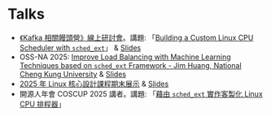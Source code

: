 # Talks
* [《Kafka 相關饅頭營》線上研討會]( https://www.facebook.com/share/p/1Hno2QwcTT/)。講題: 「[Building a Custom Linux CPU Scheduler with `sched_ext`](https://www.youtube.com/watch?v=wk-qzWtVzAg&t=12032s)」 & [Slides](https://www.slideshare.net/slideshow/building-a-custom-linux-cpu-scheduler-with-sched_ext-pdf/281093739)
* OSS-NA 2025: [Improve Load Balancing with Machine Learning Techniques based on `sched_ext` Framework - Jim Huang, National Cheng Kung University](https://ossna2025.sched.com/event/1zffn/improve-load-balancing-with-machine-learning-techniques-based-on-the-schedext-framework-jim-huang-national-cheng-kung-university) & [Slides](https://static.sched.com/hosted_files/ossna2025/d2/Improve-Load-Balancing-With-Machine-Learning-Techniques-based-on-sched_ext.pdf)
* [2025 年 Linux 核心設計課程期末展示](https://youtu.be/Ae0jVIDCycU?t=4716) & [Slides](https://www.slideshare.net/slideshow/2025-linux-sched_ext-pdf/281093837)
* 開源人年會 COSCUP 2025 講者。講題: 「[藉由 `sched_ext` 實作客製化 Linux CPU 排程器](https://pretalx.coscup.org/coscup-2025/talk/WN9RDZ/)」

